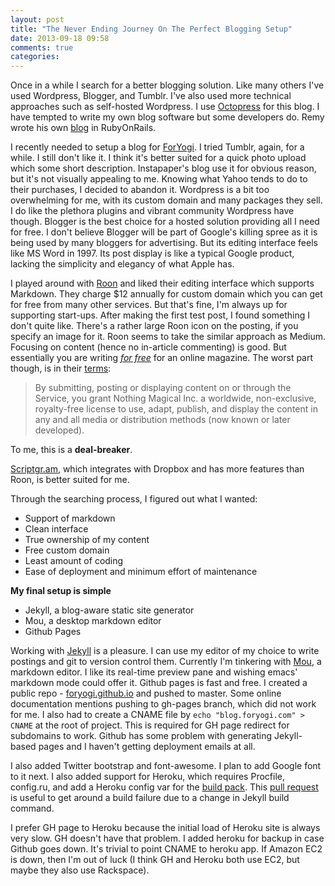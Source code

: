 ```yaml
---
layout: post
title: "The Never Ending Journey On The Perfect Blogging Setup"
date: 2013-09-18 09:58
comments: true
categories: 
---
```


Once in a while I search for a better blogging solution.  Like many others I've used Wordpress, Blogger, and Tumblr.  I've also used more technical approaches such as self-hosted Wordpress.  I use [Octopress](http://octopress.org) for this blog.  I have tempted to write my own blog software but some developers do.  Remy wrote his own [blog](http://www.whoisremy.com) in RubyOnRails.

I recently needed to setup a blog for [ForYogi](https://foryogi.com).  I tried Tumblr, again, for a while.  I still don't like it.  I think it's better suited for a quick photo upload which some short description.  Instapaper's blog use it for obvious reason, but it's not visually appealing to me.  Knowing what Yahoo tends to do to their purchases, I decided to abandon it.  Wordpress is a bit too overwhelming for me, with its custom domain and many packages they sell.  I do like the plethora plugins and vibrant community Wordpress have though.  Blogger is the best choice for a hosted solution providing all I need for free.  I don't believe Blogger will be part of Google's killing spree as it is being used by many bloggers for advertising.  But its editing interface feels like MS Word in 1997.  Its post display is like a typical Google product, lacking the simplicity and elegancy of what Apple has.

I played around with [Roon](http://roon.io) and liked their editing interface which supports Markdown.  They charge $12 annually for custom domain which you can get for free from many other services.  But that's fine, I'm always up for supporting start-ups.  After making the first test post, I found something I don't quite like.  There's a rather large Roon icon on the posting, if you specify an image for it.  Roon seems to take the similar approach as Medium.  Focusing on content (hence no in-article commenting) is good.  But essentially you are writing _[for free](http://www.marco.org/2013/08/05/be-your-own-platform)_ for an online magazine.  The worst part though, is in their [terms](https://roon.io/terms):
> By submitting, posting or displaying content on or through the Service, you grant Nothing Magical Inc. a worldwide, non-exclusive, royalty-free license to use, adapt, publish, and display the content in any and all media or distribution methods (now known or later developed).

To me, this is a **deal-breaker**.

[Scriptgr.am](http://scriptgr.am), which integrates with Dropbox and has more features than Roon, is better suited for me.

Through the searching process, I figured out what I wanted:

- Support of markdown
- Clean interface
- True ownership of my content
- Free custom domain
- Least amount of coding
- Ease of deployment and minimum effort of maintenance 

__My final setup is simple__

- Jekyll, a blog-aware static site generator
- Mou, a desktop markdown editor
- Github Pages

Working with [Jekyll](http://jekyllrb.com) is a pleasure.  I can use my editor of my choice to write postings and git to version control them.  Currently I'm tinkering with [Mou](mouapp.com), a markdown editor.  I like its real-time preview pane and wishing emacs' markdown mode could offer it.  Github pages is fast and free.  I created a public repo - [foryogi.github.io](https://github.com/foryogi/foryogi.github.io) and pushed to master.  Some online documentation mentions pushing to gh-pages branch, which did not work for me.  I also had to create a CNAME file by `echo "blog.foryogi.com" > CNAME` at the root of project.  This is required for GH page redirect for subdomains to work.  Github has some problem with generating Jekyll-based pages and I haven't getting deployment emails at all.  

I also added Twitter bootstrap and font-awesome.  I plan to add Google font to it next.  I also added support for Heroku, which requires Procfile, config.ru, and add a Heroku config var for the [build pack](https://github.com/mattmanning/heroku-buildpack-ruby-jekyll).  This [pull request](https://github.com/mattmanning/heroku-buildpack-ruby-jekyll/pull/9) is useful to get around a build failure due to a change in Jekyll build command.

I prefer GH page to Heroku because the initial load of Heroku site is always very slow.  GH doesn't have that problem.  I added heroku for backup in case Github goes down. It's trivial to point CNAME to heroku app.  If Amazon EC2 is down, then I'm out of luck (I think GH and Heroku both use EC2, but maybe they also use Rackspace).
